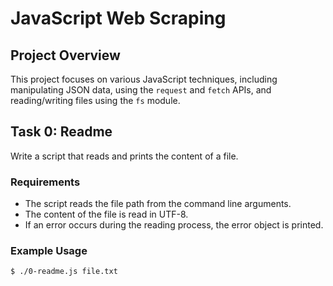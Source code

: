 # JavaScript Web Scraping

## Project Overview
This project focuses on various JavaScript techniques, including manipulating JSON data, using the `request` and `fetch` APIs, and reading/writing files using the `fs` module.

## Task 0: Readme
Write a script that reads and prints the content of a file.

### Requirements
- The script reads the file path from the command line arguments.
- The content of the file is read in UTF-8.
- If an error occurs during the reading process, the error object is printed.

### Example Usage
```sh
$ ./0-readme.js file.txt
